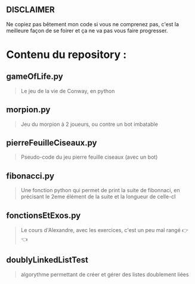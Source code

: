 ## **__DISCLAIMER__**
Ne copiez pas bêtement mon code si vous ne comprenez pas, c'est la meilleure façon de se foirer et ça ne va pas vous faire progresser.

# Contenu du repository :

## gameOfLife.py 
> Le jeu de la vie de Conway, en python

## morpion.py
> Jeu du morpion à 2 joueurs, ou contre un bot imbatable

## pierreFeuilleCiseaux.py
> Pseudo-code du jeu pierre feuille ciseaux (avec un bot)

## fibonacci.py
>Une fonction python qui permet de print la suite de fibonnaci, en précisant le 2eme élément de la suite et la longueur de celle-cI

## fonctionsEtExos.py
>Le cours d'Alexandre, avec les exercices, c'est un peu mal rangé 👉👈

## doublyLinkedListTest
>algorythme permettant de créer et gérer des listes doublement liées 